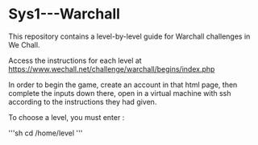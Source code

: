 # Sys1---Warchall
This repository contains a level-by-level guide for Warchall challenges in We Chall.

Access the instructions for each level at https://www.wechall.net/challenge/warchall/begins/index.php

In order to begin the game, create an account in that html page, then complete the inputs down there, open in a virtual machine with ssh according to the instructions they had given. 

To choose a level, you must enter :

'''sh
cd /home/level
'''
